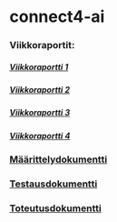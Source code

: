 # connect4-ai

### Viikkoraportit:
##### [Viikkoraportti 1](https://github.com/erz64/connect4-ai/blob/main/dokumentaatio/viikkoraportti%201.md)
##### [Viikkoraportti 2](https://github.com/erz64/connect4-ai/blob/main/dokumentaatio/viikkoraportti_2.md)
##### [Viikkoraportti 3](https://github.com/erz64/connect4-ai/blob/main/dokumentaatio/viikkoraportti_3.md)
##### [Viikkoraportti 4](https://github.com/erz64/connect4-ai/blob/main/dokumentaatio/viikkoraportti_4.md)
### [Määrittelydokumentti](https://github.com/erz64/connect4-ai/blob/main/dokumentaatio/maarittelydokumentti.md)
### [Testausdokumentti](https://github.com/erz64/connect4-ai/blob/main/dokumentaatio/testaus.md)
### [Toteutusdokumentti](https://github.com/erz64/connect4-ai/blob/main/dokumentaatio/toteutusdokumentti.md)

